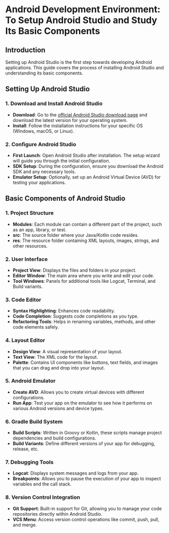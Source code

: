 # Android Development Environment: To Setup Android Studio and Study Its Basic Components

## Introduction
Setting up Android Studio is the first step towards developing Android applications. This guide covers the process of installing Android Studio and understanding its basic components.

## Setting Up Android Studio

### 1. Download and Install Android Studio
- **Download**: Go to the [official Android Studio download page](https://developer.android.com/studio) and download the latest version for your operating system.
- **Install**: Follow the installation instructions for your specific OS (Windows, macOS, or Linux).

### 2. Configure Android Studio
- **First Launch**: Open Android Studio after installation. The setup wizard will guide you through the initial configuration.
- **SDK Setup**: During the configuration, ensure you download the Android SDK and any necessary tools.
- **Emulator Setup**: Optionally, set up an Android Virtual Device (AVD) for testing your applications.

## Basic Components of Android Studio

### 1. Project Structure
- **Modules**: Each module can contain a different part of the project, such as an app, library, or test.
- **src**: The source folder where your Java/Kotlin code resides.
- **res**: The resource folder containing XML layouts, images, strings, and other resources.

### 2. User Interface
- **Project View**: Displays the files and folders in your project.
- **Editor Window**: The main area where you write and edit your code.
- **Tool Windows**: Panels for additional tools like Logcat, Terminal, and Build variants.

### 3. Code Editor
- **Syntax Highlighting**: Enhances code readability.
- **Code Completion**: Suggests code completions as you type.
- **Refactoring Tools**: Helps in renaming variables, methods, and other code elements safely.

### 4. Layout Editor
- **Design View**: A visual representation of your layout.
- **Text View**: The XML code for the layout.
- **Palette**: Contains UI components like buttons, text fields, and images that you can drag and drop into your layout.

### 5. Android Emulator
- **Create AVD**: Allows you to create virtual devices with different configurations.
- **Run App**: Test your app on the emulator to see how it performs on various Android versions and device types.

### 6. Gradle Build System
- **Build Scripts**: Written in Groovy or Kotlin, these scripts manage project dependencies and build configurations.
- **Build Variants**: Define different versions of your app for debugging, release, etc.

### 7. Debugging Tools
- **Logcat**: Displays system messages and logs from your app.
- **Breakpoints**: Allows you to pause the execution of your app to inspect variables and the call stack.

### 8. Version Control Integration
- **Git Support**: Built-in support for Git, allowing you to manage your code repositories directly within Android Studio.
- **VCS Menu**: Access version control operations like commit, push, pull, and merge.


